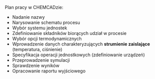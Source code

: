 Plan pracy w CHEMCADzie:
* Nadanie nazwy
* Narysowanie schematu procesu
* Wybór systemu jednostek
* Zdefiniowanie składników biorących udział w procesie
* Wybór opcji termodynamicznych
* Wprowadzenie danych charakteryzujących **strumienie zaislające** (temperatura, ciśnienie)
* Specyfikacja operacji jednostkowych (zdefiniowanie urządzeń)
* Przeprowadzenie symulacji
* Sprawdzenie wyników
* Opracowanie raportu wyjściowego